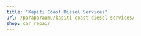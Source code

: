 ```yaml
---
title: "Kapiti Coast Diesel Services"
url: /paraparaumu/kapiti-coast-diesel-services/
shop: car repair
---
```

